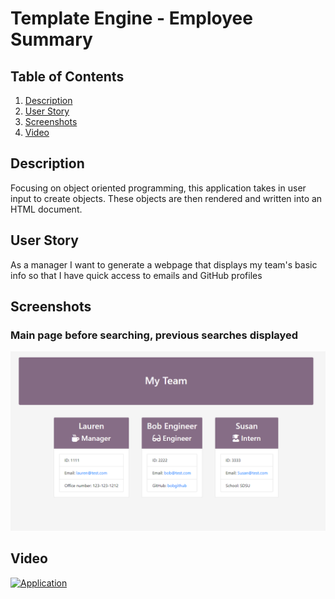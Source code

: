 # Template Engine - Employee Summary
## Table of Contents
1. [Description](#description)
2. [User Story](#userstory)
3. [Screenshots](#screenshots)
4. [Video](#video)

## Description
Focusing on object oriented programming, this application takes in user input to create objects. These objects are then rendered and written into an HTML document.

## User Story
As a manager
I want to generate a webpage that displays my team's basic info
so that I have quick access to emails and GitHub profiles

## Screenshots

### Main page before searching, previous searches displayed

![Screenshot Main Page](https://github.com/lhooper921/templateEngineEmployeeSummary/blob/master/Assets/Capture.PNG)


## Video

[![Application](http://img.youtube.com/vi/_4vXYL8dtY0/0.jpg)](http://www.youtube.com/watch?v=_4vXYL8dtY0 "Employee Summary Video Capture")



